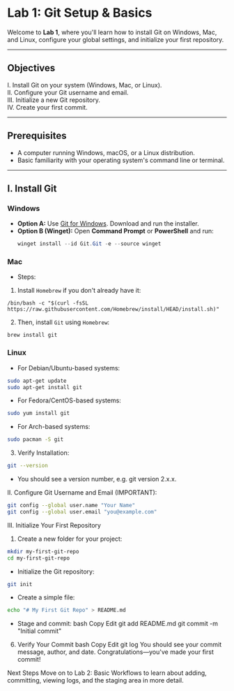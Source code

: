 # Lab 1: Git Setup & Basics

Welcome to **Lab 1**, where you'll learn how to install Git on Windows, Mac, and Linux, configure your global settings, and initialize your first repository.

---

## Objectives

  I. Install Git on your system (Windows, Mac, or Linux). \
 II. Configure your Git username and email. \
III. Initialize a new Git repository. \
 IV. Create your first commit.

---

## Prerequisites

- A computer running Windows, macOS, or a Linux distribution.
- Basic familiarity with your operating system's command line or terminal.

---

## I. Install Git

### Windows
- **Option A:** Use [Git for Windows](https://gitforwindows.org/). Download and run the installer.  
- **Option B (Winget):** Open **Command Prompt** or **PowerShell** and run:  
  ```powershell
  winget install --id Git.Git -e --source winget

### Mac
* Steps:
1) Install `Homebrew` if you don't already have it:
```
/bin/bash -c "$(curl -fsSL https://raw.githubusercontent.com/Homebrew/install/HEAD/install.sh)"
```
2) Then, install `Git` using `Homebrew`:
```
brew install git
```

### Linux
- For Debian/Ubuntu-based systems:
```bash
sudo apt-get update
sudo apt-get install git
```

- For Fedora/CentOS-based systems:
```bash
sudo yum install git
```

- For Arch-based systems:
```bash
sudo pacman -S git
```

3. Verify Installation:
```bash
git --version
```
- You should see a version number, e.g. git version 2.x.x.

II. Configure Git Username and Email (IMPORTANT):
```bash
git config --global user.name "Your Name"
git config --global user.email "you@example.com"
```



III. Initialize Your First Repository
1. Create a new folder for your project:
```bash
mkdir my-first-git-repo
cd my-first-git-repo
```

- Initialize the Git repository:
```bash
git init
```

- Create a simple file:
```bash
echo "# My First Git Repo" > README.md
````

- Stage and commit:
bash
Copy
Edit
git add README.md
git commit -m "Initial commit"
6. Verify Your Commit
bash
Copy
Edit
git log
You should see your commit message, author, and date. Congratulations—you've made your first commit!

Next Steps
Move on to Lab 2: Basic Workflows to learn about adding, committing, viewing logs, and the staging area in more detail.


